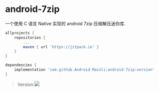 # android-7zip
一个使用 C 语言 Native 实现的 android 7zip 压缩解压迷你库.


```groovy
allprojects {
    repositories {
        ...
        maven { url 'https://jitpack.io' }
    }
}

dependencies {
    implementation 'com.github.Android-Mainli:android-7zip:version'
}
```

> Version:[![](https://jitpack.io/v/Android-Mainli/android-7zip.svg)](https://jitpack.io/#Android-Mainli/android-7zip)
